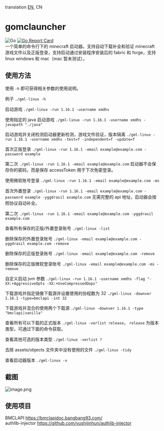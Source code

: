 translation
[EN](/README_EN.md), CN

# gomclauncher
![Go](https://github.com/xmdhs/gomclauncher/workflows/Go/badge.svg) [![Go Report Card](https://goreportcard.com/badge/github.com/xmdhs/gomclauncher)](https://goreportcard.com/report/github.com/xmdhs/gomclauncher)  
一个简单的命令行下的 minecraft 启动器。支持自动下载补全和验证 minecraft 游戏文件以及正版登录，支持启动通过安装程序安装后的 fabric 和 forge，支持 linux windows 和 mac（mac 暂未测试）。
## 使用方法
使用 `-h` 即可获得相关参数的使用说明。

例子 `./gml-linux -h`

启动游戏 `./gml-linux -run 1.16.1 -username xmdhs`

使用指定的 java 启动游戏 `./gml-linux -run 1.16.1 -username xmdhs -javapath "./java"`

启动游戏并关闭检测启动器更新检测，游戏文件验证，版本隔离 `./gml-linux -run 1.16.1 -username xmdhs -test=f -independent=f -update=f`

首次正版登录 `./gml-linux -run 1.16.1 -email example@example.com -password example`

第二次 `./gml-linux -run 1.16.1 -email example@example.com` 启动器不会保存你的密码，而是保存 accessToken 用于下次免密登录。

使用微软账号登录 `./gml-linux -run 1.16.1 -email example@example.com -ms`

首次外置登录 `./gml-linux -run 1.16.1 -email example@example.com -password example -yggdrasil example.com` 无需完整的 api 地址，启动器会按照协议自动补全。

第二次 `./gml-linux -run 1.16.1 -email example@example.com -yggdrasil example.com` 

查看所有保存的正版/外置登录账号 `./gml-linux -list`

删除保存的外置登录账号 `./gml-linux -email example@example.com -yggdrasil example.com -remove` 

删除保存的正版登录账号 `./gml-linux -email example@example.com -remove` 

删除保存的正版微软登录账号 `./gml-linux -email example@example.com -ms -remove` 

自定义启动 jvm 参数 `./gml-linux -run 1.16.1 -username xmdhs -flag "-XX:+AggressiveOpts -XX:+UseCompressedOops"`

下载游戏并指定镜像下载源并设置使用的协程数为 32 `./gml-linux -downver 1.16.1 -type=bmclapi -int 32`

下载游戏并混合的使用两个下载源 `./gml-linux -downver 1.16.1 -type "bmclapi|vanilla"`

查看所有可以下载的正式版本 `./gml-linux -verlist release`， `release` 为版本类型，可通过下面的命令获取。

查看其他可选的版本类型 `./gml-linux -verlist ?`

去除 assets/objects 文件夹中没有使用的文件 `./gml-linux -tidy`

查看启动器版本 `./gml-linux -v`
## 截图
![image.png](https://i.loli.net/2020/07/02/E7ZcBCGfo1v46kI.png)

## 使用项目
BMCLAPI https://bmclapidoc.bangbang93.com/  
authlib-injector https://github.com/yushijinhun/authlib-injector  
